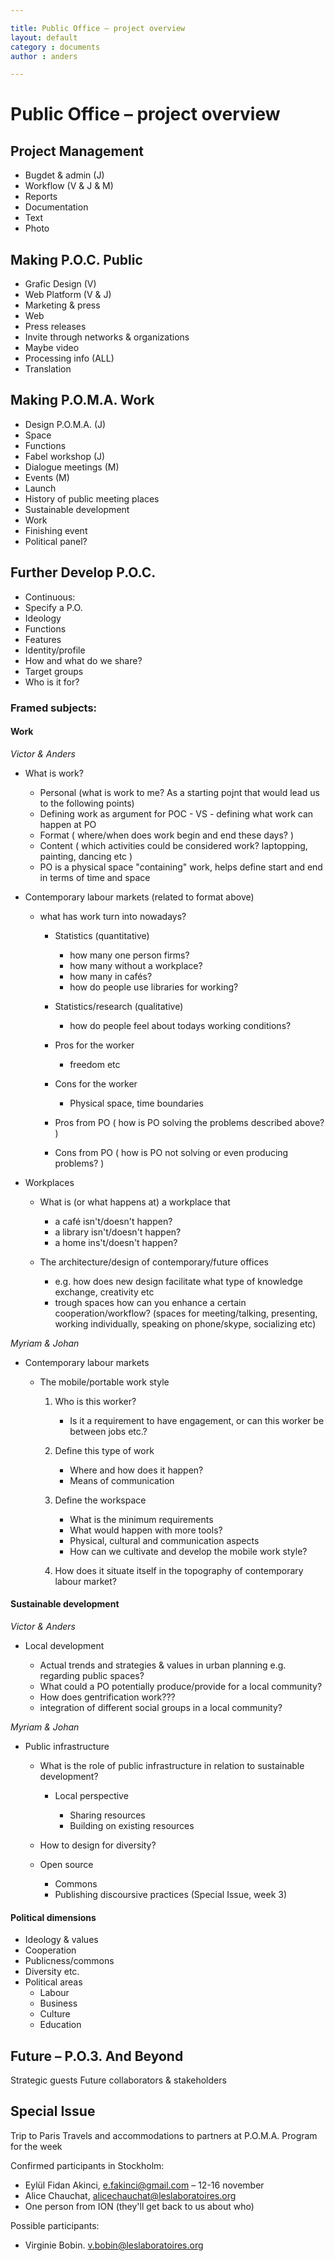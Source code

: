 ```yaml
---

title: Public Office – project overview  
layout: default  
category : documents  
author : anders  

---
```


# Public Office – project overview

## Project Management

* Bugdet & admin (J)
* Workflow (V & J & M)
* Reports
* Documentation
* Text
* Photo

## Making P.O.C. Public

* Grafic Design (V)
* Web Platform (V & J)
* Marketing & press
* Web
* Press releases
* Invite through networks & organizations
* Maybe video
* Processing info (ALL)
* Translation

## Making P.O.M.A. Work

* Design P.O.M.A. (J)
* Space
* Functions
* Fabel workshop (J)
* Dialogue meetings (M)
* Events (M)
* Launch
* History of public meeting places
* Sustainable development
* Work
* Finishing event
* Political panel?

## Further Develop P.O.C.

* Continuous:
* Specify a P.O.
* Ideology
* Functions
* Features
* Identity/profile
* How and what do we share?
* Target groups
* Who is it for?

### Framed subjects:

#### Work

*Victor & Anders*

* What is work?
	* Personal (what is work to me? As a starting pojnt that would lead us to the following points)
	* Defining work as argument for POC - VS -  defining what work can happen at PO
	* Format ( where/when does work begin and end these days? )
	* Content ( which activities could be considered work? laptopping, painting, dancing etc )
	* PO is a physical space "containing" work, helps define start and end in terms of time and space

* Contemporary labour markets (related to format above)  
	
	* what has work turn into nowadays?  
		
		* Statistics (quantitative)  
			
			* how many one person firms?  
			* how many without a workplace?  
			* how many in cafés?  
			* how do people use libraries for working?  
		* Statistics/research (qualitative)  
			
			* how do people feel about todays working conditions?  
		* Pros for the worker  
			
			* freedom etc  
		* Cons for the worker  
			
			* Physical space, time boundaries  
		* Pros from PO ( how is PO solving the problems described above? )  
		* Cons from PO ( how is PO not solving or even producing problems? )  

* Workplaces  
	
	* What is (or what happens at) a workplace that  
		
		* a café isn't/doesn't happen?  
		* a library isn't/doesn't happen?  
		* a home ins't/doesn't happen?  
	* The architecture/design of contemporary/future offices  
		
		* e.g. how does new design facilitate what type of knowledge exchange, creativity etc  
		* trough spaces how can you enhance a certain cooperation/workflow? (spaces for meeting/talking, presenting, working individually, speaking on phone/skype, socializing etc)  

*Myriam & Johan*

* Contemporary labour markets
	
	* The mobile/portable work style

		1. Who is this worker?  
			
			* Is it a requirement to have engagement, or can this worker be between jobs etc.?  
		2. Define this type of work  
			
			* Where and how does it happen?  
			* Means of communication  
		3. Define the workspace  
			
			* What is the minimum requirements  
			* What would happen with more tools?  
			* Physical, cultural and communication aspects  
			* How can we cultivate and develop the mobile work style?  
		4. How does it situate itself in the topography of contemporary labour market?  

#### Sustainable development

*Victor & Anders*

* Local development
	
	* Actual trends and strategies & values in urban planning e.g. regarding public spaces?
	* What could a PO potentially produce/provide for a local community?
	* How does gentrification work???
	* integration of different social groups in a local community?

*Myriam & Johan*

* Public infrastructure
	
	* What is the role of public infrastructure in relation to sustainable development?
		
		* Local perspective
			
			* Sharing resources
			* Building on existing resources
	* How to design for diversity?
	* Open source
		
		* Commons
		* Publishing discoursive practices (Special Issue, week 3)

#### Political dimensions

* Ideology & values
* Cooperation
* Publicness/commons
* Diversity etc.
* Political areas
	* Labour
	* Business
	* Culture
	* Education

## Future – P.O.3. And Beyond

Strategic guests
Future collaborators & stakeholders

## Special Issue
Trip to Paris 
Travels and accommodations to partners at P.O.M.A.
Program for the week

Confirmed participants in Stockholm:

* Eylül Fidan Akinci, <e.fakinci@gmail.com> – 12-16 november  
* Alice Chauchat, <alicechauchat@leslaboratoires.org>
* One person from ION (they'll get back to us about who)  

Possible participants:  

* Virginie Bobin. <v.bobin@leslaboratoires.org>  